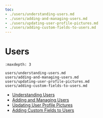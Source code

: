 ```yaml
---
toc:
- ./users/understanding-users.md
- ./users/adding-and-managing-users.md
- ./users/updating-user-profile-pictures.md
- ./users/adding-custom-fields-to-users.md
---
```

# Users

```{toctree}
:maxdepth: 3

users/understanding-users.md
users/adding-and-managing-users.md
users/updating-user-profile-pictures.md
users/adding-custom-fields-to-users.md
```

- [Understanding Users](./users/understanding-users.md)
- [Adding and Managing Users](./users/adding-and-managing-users.md)
- [Updating User Profile Pictures](./users/updating-user-profile-pictures.md)
- [Adding Custom Fields to Users](./users/adding-custom-fields-to-users.md)